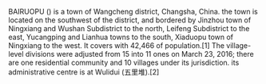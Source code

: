 BAIRUOPU () is a town of Wangcheng district, Changsha, China. the town is located on the southwest of the district, and bordered by Jinzhou town of Ningxiang and Wushan Subdistrict to the north, Leifeng Subdistrict to the east, Yucangping and Lianhua towns to the south, Xiaduopu town of Ningxiang to the west. It covers with 42,466 of population.[1] The village-level divisions were adjusted from 15 into 11 ones on March 23, 2016; there are one residential community and 10 villages under its jurisdiction. its administrative centre is at Wulidui (五里堆).[2]
